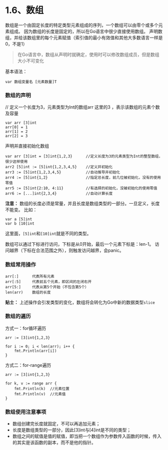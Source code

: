 # 1.6、数组
数组是一个由固定长度的特定类型元素组成的序列，一个数组可以由零个或多个元素组成。
因为数组的长度是固定的，所以在Go语言中很少直接使用数组。
声明数组，并给该数组里的每个元素赋值（索引值的最小有效值和其他大多数语言一样是 0，不是1）

> 在Go语言中，数组从声明时就确定，使用时可以修改数组成员，但是数组大小不可变化

基本语法：
```
var 数组变量名 [元素数量]T
```

### 数组的声明

// 定义一个长度为3，元素类型为Int的数组arr
这里的3 ，表示该数组的元素个数及容量

```
var arr [3]int
arr[0] = 1
arr[1] = 2
arr[2] = 3
```

声明并直接初始化数组
```
var arr [3]int = [3]int{1,2,3}      //定义长度为3的元素类型为Int的整型数组，很少这样使用
arr2 [5]int := [5]int{1,2,3,4,5}	//定义并初始化
arr3 := [5]int{1,2,3,4,5}			//自动推导并初始化
arr4 := [5]int{1,2}					//指定总长度，前几位被初始化，没有的使用零值
arr5 := [5]int{2:10, 4:11}			//有选择的初始化，没被初始化的使用零值
arr6 := [...]int{2,3,4}				//自动计算长度
```
**注意：** 数组的长度必须是常量，并且长度是数组类型的一部分。一旦定义，长度不能变。
比如：
```
var a [5]int
var b [10]int
```
这里面，`[5]int`和`[10]int`就是不同的类型。

数组可以通过下标进行访问，下标是从0开始，最后一个元素下标是：len-1。
访问越界（下标在合法范围之外），则触发访问越界，会panic。




### 数组常用操作
```
arr[:]      代表所有元素
arr[:5]     代表前五个元素，即区间的左闭右开
arr[5:]     代表从第5个开始（不包含第5个）
len(arr)    数组的长度
```
**贴士：** 上述操作会引发类型的变化，数组将会转化为Go中新的数据类型`slice`






### 数组的遍历

方式一：for循环遍历
```
arr := [3]int{1,2,3}

for i := 0; i < len(arr); i++ {
	fmt.Println(arr[i])
}
```
方式二：for-range遍历
```
arr := [3]int{1,2,3}

for k, v := range arr {
	fmt.Println(k)	//元素位置
	fmt.Println(v)	//元素值
}
```

### 数组使用注意事项

- 数组创建完长度就固定，不可以再追加元素；
- 长度是数组类型的一部分，因此[3]int与[4]int是不同的类型；
- 数组之间的赋值是值的赋值，即当把一个数组作为参数传入函数的时候，传入的其实是该函数的副本，而不是他的指针。